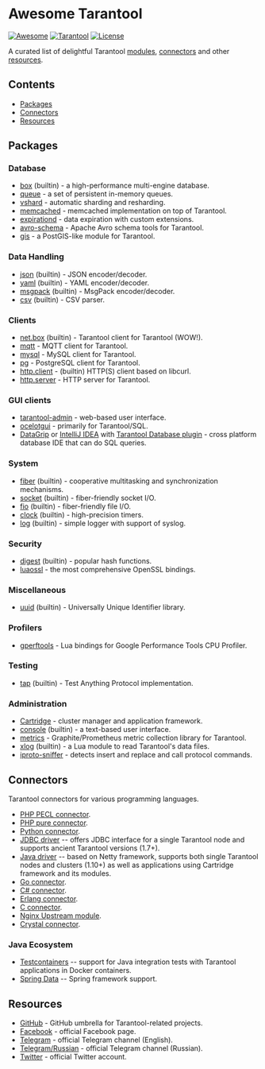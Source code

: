 # Awesome Tarantool

[![Awesome][awesome-badge]][awesome-url]
[![Tarantool][tarantool-badge]][tarantool-url]
[![License][license-badge]][license-url]

A curated list of delightful Tarantool [modules](#modules),
[connectors](#connectors) and other [resources](#resources).

## Contents

- [Packages](#packages)
- [Connectors](#connectors)
- [Resources](#resources)

## Packages

### Database

- [box](https://www.tarantool.io/en/doc/latest/book/box/) (builtin) -
  a high-performance multi-engine database.
- [queue](https://github.com/tarantool/queue) -
  a set of persistent in-memory queues.
- [vshard](https://github.com/tarantool/vshard) -
  automatic sharding and resharding.
- [memcached](https://github.com/tarantool/memcached) -
  memcached implementation on top of Tarantool.
- [expirationd](https://github.com/tarantool/expirationd) -
  data expiration with custom extensions.
- [avro-schema](https://github.com/tarantool/avro-schema) -
  Apache Avro schema tools for Tarantool.
- [gis](https://github.com/tarantool/gis) -
  a PostGIS-like module for Tarantool.

### Data Handling

- [json](https://www.tarantool.io/en/doc/latest/reference/reference_lua/json/)
  (builtin) - JSON encoder/decoder.
- [yaml](https://www.tarantool.io/en/doc/latest/reference/reference_lua/yaml/)
  (builtin) - YAML encoder/decoder.
- [msgpack](https://www.tarantool.io/en/doc/latest/reference/reference_lua/msgpack/)
  (builtin) - MsgPack encoder/decoder.
- [csv](https://www.tarantool.io/en/doc/latest/reference/reference_lua/csv/)
  (builtin) - CSV parser.

### Clients

- [net.box](https://www.tarantool.io/en/doc/latest/reference/reference_lua/net_box/)
  (builtin) - Tarantool client for Tarantool (WOW!).
- [mqtt](https://github.com/tarantool/mqtt) -
  MQTT client for Tarantool.
- [mysql](https://github.com/tarantool/mysql) -
  MySQL client for Tarantool.
- [pg](https://github.com/tarantool/pg) -
  PostgreSQL client for Tarantool.
- [http.client](https://www.tarantool.io/en/doc/latest/reference/reference_lua/http/) -
  (builtin) HTTP(S) client based on libcurl.
- [http.server](https://github.com/tarantool/http) -
  HTTP server for Tarantool.

### GUI clients

- [tarantool-admin](https://github.com/basis-company/tarantool-admin) -
  web-based user interface.
- [ocelotgui](https://github.com/ocelot-inc/ocelotgui-tarantool) -
  primarily for Tarantool/SQL.
- [DataGrip](https://www.jetbrains.com/datagrip/) or [IntelliJ
  IDEA](https://www.jetbrains.com/idea/) with [Tarantool Database
  plugin](https://plugins.jetbrains.com/plugin/17422-tarantool-database) -
  cross platform database IDE that can do SQL queries.

### System

- [fiber](https://www.tarantool.io/en/doc/latest/reference/reference_lua/fiber/)
  (builtin) - cooperative multitasking and synchronization mechanisms.
- [socket](https://www.tarantool.io/en/doc/latest/reference/reference_lua/socket/)
  (builtin) - fiber-friendly socket I/O.
- [fio](https://www.tarantool.io/en/doc/latest/reference/reference_lua/fio/)
  (builtin) - fiber-friendly file I/O.
- [clock](https://www.tarantool.io/en/doc/latest/reference/reference_lua/clock/)
  (builtin) - high-precision timers.
- [log](https://www.tarantool.io/en/doc/latest/reference/reference_lua/log/)
  (builtin) - simple logger with support of syslog.

### Security

- [digest](https://www.tarantool.io/en/doc/latest/reference/reference_lua/digest/)
  (builtin) - popular hash functions.
- [luaossl](https://github.com/tarantool/luaossl) -
  the most comprehensive OpenSSL bindings.

### Miscellaneous

- [uuid](https://www.tarantool.io/en/doc/latest/reference/reference_lua/uuid/)
  (builtin) - Universally Unique Identifier library.

### Profilers

- [gperftools](https://github.com/tarantool/gperftools) -
  Lua bindings for Google Performance Tools CPU Profiler.

### Testing

- [tap](https://www.tarantool.io/en/doc/latest/reference/reference_lua/tap/)
  (builtin) - Test Anything Protocol implementation.

### Administration

- [Cartridge](https://github.com/tarantool/cartridge) -
  cluster manager and application framework.
- [console](https://www.tarantool.io/en/doc/latest/reference/reference_lua/console/)
  (builtin) - a text-based user interface.
- [metrics](https://github.com/tarantool/metrics) -
  Graphite/Prometheus metric collection library for Tarantool.
- [xlog](https://www.tarantool.io/en/doc/latest/reference/reference_lua/xlog/)
  (builtin) - a Lua module to read Tarantool's data files.
- [iproto-sniffer](https://github.com/dsamirov/tarantool-iproto-sniffer) -
  detects insert and replace and call protocol commands.

## Connectors

Tarantool connectors for various programming languages.

- [PHP PECL connector](https://github.com/tarantool/tarantool-php).
- [PHP pure connector](https://github.com/tarantool-php/client).
- [Python connector](https://github.com/tarantool/tarantool-python).
- [JDBC driver](https://github.com/tarantool/tarantool-java) -- offers JDBC interface for a single Tarantool node and supports ancient Tarantool versions (1.7+).
- [Java driver](https://github.com/tarantool/cartridge-java) -- based on Netty framework, supports both single Tarantool nodes and clusters (1.10+) as well as applications using Cartridge framework and its modules.
- [Go connector](https://github.com/tarantool/go-tarantool).
- [C# connector](https://github.com/progaudi/progaudi.tarantool).
- [Erlang connector](https://github.com/stofel/taran).
- [C connector](https://github.com/tarantool/tarantool-c).
- [Nginx Upstream module](https://github.com/tarantool/nginx_upstream_module).
- [Crystal connector](https://github.com/vladfaust/tarantool-crystal).

### Java Ecosystem

- [Testcontainers](https://github.com/tarantool/cartridge-java-testcontainers) -- support for Java integration tests with Tarantool applications in Docker containers.
- [Spring Data](https://github.com/tarantool/cartridge-springdata) -- Spring framework support.

## Resources

- [GitHub](https://github.com/tarantool) -
  GitHub umbrella for Tarantool-related projects.
- [Facebook](https://facebook.com/TarantoolDatabase) - official Facebook
  page.
- [Telegram](https://telegram.me/tarantool) - official Telegram channel
  (English).
- [Telegram/Russian](https://telegram.me/tarantoolru) - official Telegram
  channel (Russian).
- [Twitter](https://twitter.com/tarantooldb) - official Twitter account.

[awesome-badge]: https://cdn.rawgit.com/sindresorhus/awesome/d7305f38d29fed78fa85652e3a63e154dd8e8829/media/badge.svg
[awesome-url]: https://awesome.re/
[tarantool-badge]: https://img.shields.io/badge/tarantool-2.6-blue.svg?style=flat
[tarantool-url]: https://www.tarantool.io
[license-badge]: https://img.shields.io/badge/License-CC--BY-orange.svg?style=flat
[license-url]: LICENSE.md
